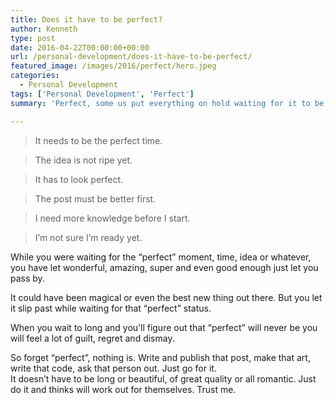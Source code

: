 ```yaml
---
title: Does it have to be perfect?
author: Kenneth
type: post
date: 2016-04-22T00:00:00+00:00
url: /personal-development/does-it-have-to-be-perfect/
featured_image: /images/2016/perfect/hero.jpeg
categories:
  - Personal Development
tags: ['Personal Development', 'Perfect']
summary: 'Perfect, some us put everything on hold waiting for it to be perfect. But will that ever come?'

---
```

> It needs to be the perfect time.

> The idea is not ripe yet.

> It has to look perfect.

> The post must be better first.

> I need more knowledge before I start.

> I’m not sure I’m ready yet.

While you were waiting for the “perfect” moment, time, idea or whatever, you have let wonderful, amazing, super and even good enough just let you pass by.

It could have been magical or even the best new thing out there. But you let it slip past while waiting for that “perfect” status.

When you wait to long and you’ll figure out that “perfect” will never be you will feel a lot of guilt, regret and dismay.

So forget “perfect”, nothing is. Write and publish that post, make that art, write that code, ask that person out. Just go for it.<br /> It doesn’t have to be long or beautiful, of great quality or all romantic. Just do it and thinks will work out for themselves. Trust me.
